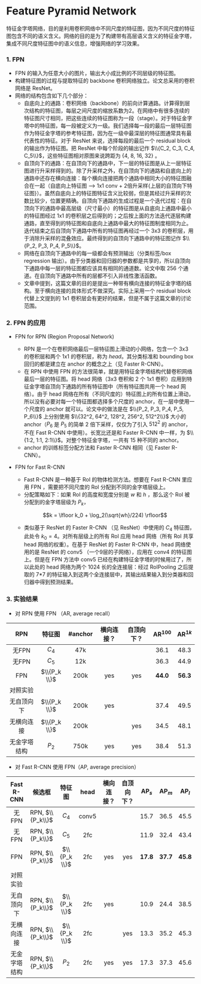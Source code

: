 # Feature Pyramid Network

特征金字塔网络，目的是利用卷积网络中不同尺度的特征图，因为不同尺度的特征图包含不同的语义含义。网络的目的是为了构建带有高层语义含义的特征金字塔，集成不同尺度特征图中的语义信息，增强网络的学习效果。

### 1. FPN

- FPN 的输入为任意大小的图片，输出大小成比例的不同层级的特征图。
- 构建特征图的过程与提取特征的 backbone 卷积网络独立。论文总采用的卷积网络是 ResNet。
- 网络的结构包含如下几个部分：
  - 自底向上的通路：卷积网络（backbone）的前向计算通路。计算得到层次结构的特征图，每层之间尺度的缩放系数为2。在网络中有很多连续的特征图尺寸相同，把这些连续的特征图称为一段（stage）。对于特征金字塔中的特征图，每一段被定义为一级。我们选择每一段的最后一层特征图作为特征金字塔的参考特征图，因为在一级中最深层的特征图通常具有最代表性的特征。对于 ResNet 来说，选择每段的最后一个 residual block 的输出作为特征图。把 ResNet 中每个阶段的输出记作 $\\{C_2, C_3, C_4, C_5\\}$，这些特征图相对原图来说跨距为 {4, 8, 16, 32} 。
  - 自顶向下的通路：在自顶向下的通路中，下一层的特征图是从上一层特征图进行升采样得到的。除了升采样之外，在自顶向下的通路和自底向上的通路中还存在横向连接：每个横向连接把两个通路中相同大小的特征图融合在一起（自底向上特征图 --> 1x1 conv + 2倍升采样{上层的自顶向下特征图}）。虽然自底向上的特征图特征含义比较弱，但是其经过升采样的次数比较少，位置更精确。自顶向下通路的生成过程是一个迭代过程：在自顶向下的通路中最高层级（尺寸最小）的特征图是从自底向上通路中最小的特征图经过 1x1 的卷积层之后得到的；之后按上面的方法迭代逐层构建通路，直至得到的特征图和自底向上通路中最大的特征图制度相同为止。迭代结束之后自顶向下通路中所有的特征图再经过一个 3x3 的卷积层，用于消除升采样的混叠效应。最终得到的自顶向下通路中的特征图记作 $\\{P_2, P_3, P_4, P_5\\}$。
  - 网络在自顶向下通路中的每一级都会有预测输出（分类标签/box  regression 输出）。由于分类器和回归器的参数都是共享的，所以自顶向下通路中每一层的特征图都应该具有相同的通道数。论文中取 256 个通道。在自顶向下通路中所有的层都不引入非线性激活函数。
  - 文章中提到，这篇文章的目的是提出一种带有横向连接的特征金字塔的结构。至于横向连接的具体形式不做深究。实际上采用一个 residual block 代替上文提到的 1x1 卷积层会有更好的结果，但是不属于这篇文章的讨论范围。

### 2. FPN 的应用

- FPN for RPN (Region Proposal Network)
  - RPN 是一个在卷积网络最后一层特征图上滑动的小网络，包含一个 3x3 的卷积层和两个 1x1 的卷积层，称为 *head*。​其分类标准和 bounding box 回归的都是建立在 anchor 的概念之上（见 Faster R-CNN）。
  - 在 RPN 中使用 FPN 的方法很简单，就是用特征金字塔结构代替卷积网络最后一层的特征图。将 head 网络（3x3 卷积和 2 个 1x1 卷积）应用到特征金字塔自顶向下通路的所有特征图中（所有特征图共用一个 head 网络）。由于 head
     网络在所有（不同尺度的）特征图上的所有位置上滑动，所以没有必要对每一个特征图都选择多个尺度的 anchor，在一层中使用一个尺度的 anchor 就可以。论文中的做法是在 $\\{P_2, P_3, P_4, P_5, P_6\\}$ 上分别使用 $\\{32^2, 64^2, 128^2, 256^2, 512^2\\}$ 大小的 anchor（$P_6$ 是 $P_5$ 的简单 2 倍下采样，仅仅为了引入 $512^2$ 的 anchor，不在 Fast R-CNN 中使用）。长宽比还是和 Faster R-CNN 中一样，为 $\\{1:2, 1:1, 2:1\\}$。对整个特征金字塔，一共有 15 种不同的 anchor。
  - anchor 的训练标签分配方法和 Faster R-CNN 相同（见 Faster R-CNN）。
- FPN for Fast R-CNN
  - Fast R-CNN 是一种基于 RoI 的物体检测方法。想要在 Fast R-CNN 里应用 FPN ，需要把不同尺度的 RoI 分配到不同的金字塔层级上。
  - 分配策略如下：如果 RoI 的高度和宽度分别是 $w$ 和 $h$ ，那么这个 RoI 被分配到的金字塔层级为 $P_k$，

  $$k = \lfloor k_0 + \log_2(\sqrt{wh}/224) \rfloor$$

  - 类似基于 ResNet 的 Faster R-CNN （见 ResNet）中使用的 $C_4$ 特征图，此处令 $k_0 = 4$。对所有层级上的所有 RoI 应用 head 网络（所有 RoI 共享 head 网络的权重）。在基于 ResNet 的 Faster R-CNN 中，head 网络使用的是 ResNet 的 conv5 （一个9层的子网络），应用在 conv4 的特征图上。但是在 FPN 方法中 conv5 已经在构建特征金字塔的时候用过了，所以此处的 head 网络为两个 1024 长的全连接层：经过 RoIPooling 之后提取的 7*7 的特征输入到这两个全连接层中，其输出结果输入到分类器和回归器中得到预测结果。

### 3. 实验结果

- 对 RPN 使用 FPN （AR, average recall）

|  RPN   |     特征图      | \#anchor | 横向连接？ | 自顶向下？ | AR$^{100}$ | AR$^{1k}$ |
| :----: | :----------: | :------: | :---: | :---: | :--------: | :-------: |
|  无FPN  |    $C_4$     |   47k    |       |       |    36.1    |   48.3    |
|  无FPN  |    $C_5$     |   12k    |       |       |    36.3    |   44.9    |
|  FPN   | $\\{P_k \\}$ |   200k   |  yes  |  yes  |  **44.0**  | **56.3**  |
|  对照实验  |              |          |       |       |            |           |
| 无自顶向下  | $\\{P_k \\}$ |   200k   |  yes  |       |    37.4    |   49.5    |
| 无横向连接  | $\\{P_k \\}$ |   200k   |       |  yes  |    34.5    |   48.1    |
| 无金字塔结构 |    $P_2$     |   750k   |  yes  |  yes  |    38.4    |   51.3    |

- 对 Fast R-CNN 使用 FPN（AP, average precision）

| Fast R-CNN |       候选框        |     特征图      | head  | 横向连接？ | 自顶向下？ |  AP$_s$  |  AP$_m$  |  AP$_l$  |
| :--------: | :--------------: | :----------: | :---: | :---: | :---: | :------: | :------: | :------: |
|    无FPN    | RPN, $\\{P_k\\}$ |    $C_4$     | conv5 |       |       |   15.7   |   36.5   |   45.5   |
|    无FPN    | RPN, $\\{P_k\\}$ |    $C_5$     |  2fc  |       |       |   11.9   |   32.4   |   43.4   |
|    FPN     | RPN, $\\{P_k\\}$ | $\\{P_k \\}$ |  2fc  |  yes  |  yes  | **17.8** | **37.7** | **45.8** |
|    对照实验    |                  |              |       |       |       |          |          |          |
|   无自顶向下    | RPN, $\\{P_k\\}$ | $\\{P_k \\}$ |  2fc  |  yes  |       |   10.9   |   24.4   |   38.5   |
|   无横向连接    | RPN, $\\{P_k\\}$ | $\\{P_k \\}$ |  2fc  |       |  yes  |   13.3   |   35.2   |   45.3   |
|   无金字塔结构   | RPN, $\\{P_k\\}$ |    $P_2$     |  2fc  |  yes  |  yes  |   17.3   |   37.3   |   45.6   |